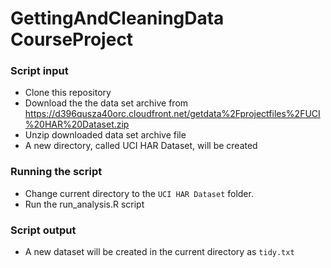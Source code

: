 GettingAndCleaningData CourseProject
======================
### Script input
- Clone this repository
- Download the the data set archive from https://d396qusza40orc.cloudfront.net/getdata%2Fprojectfiles%2FUCI%20HAR%20Dataset.zip 
- Unzip downloaded data set archive file
- A new directory, called UCI HAR Dataset, will be created

### Running the script
- Change current directory to the `UCI HAR Dataset` folder.
- Run the run_analysis.R script

### Script output
- A new dataset will be created in the current directory as `tidy.txt`
